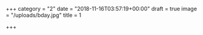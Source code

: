 +++
category = "2"
date = "2018-11-16T03:57:19+00:00"
draft = true
image = "/uploads/bday.jpg"
title = 1

+++
